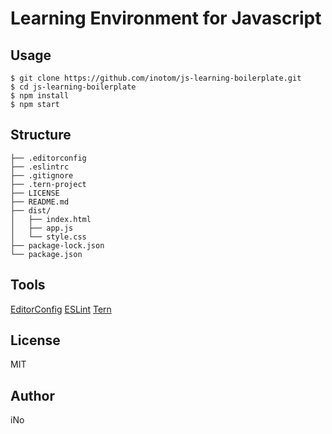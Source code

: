 # Learning Environment for Javascript

## Usage

```
$ git clone https://github.com/inotom/js-learning-boilerplate.git
$ cd js-learning-boilerplate
$ npm install
$ npm start
```

## Structure

```
├── .editorconfig
├── .eslintrc
├── .gitignore
├── .tern-project
├── LICENSE
├── README.md
├── dist/
│   ├── index.html
│   ├── app.js
│   └── style.css
├── package-lock.json
└── package.json
```

## Tools

[EditorConfig](http://editorconfig.org/)
[ESLint](http://eslint.org/)
[Tern](http://ternjs.net/)

## License

MIT

## Author

iNo
